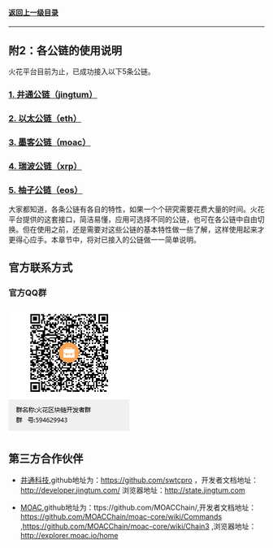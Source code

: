 #### <a href="./index.md#top">返回上一级目录</a>      
---
## 附2：各公链的使用说明  


火花平台目前为止，已成功接入以下5条公链。

###	<a href="./chapter10.1.md#top">1. 井通公链（jingtum）</a>  <br>

###	<a href="./chapter10.2.md#top">2. 以太公链（eth）</a>  <br>

###	<a href="./chapter10.3.md#top">3. 墨客公链（moac）</a>  <br>

###	<a href="./chapter10.4.md#top">4. 瑞波公链（xrp）</a>  <br>

###	<a href="./chapter10.5.md#top">5. 柚子公链（eos）</a>  <br>


大家都知道，各条公链有各自的特性，如果一个个研究需要花费大量的时间。火花平台提供的这套接口，简洁易懂，应用可选择不同的公链，也可在各公链中自由切换。但在使用之前，还是需要对这些公链的基本特性做一些了解，这样使用起来才更得心应手。本章节中，将对已接入的公链做一一简单说明。





## 官方联系方式

### 官方QQ群

![QQ群：594629943](../sp.png)


## 第三方合作伙伴

 - <a href="https://www.jingtum.com/">井通科技</a>,github地址为：https://github.com/swtcpro ，开发者文档地址：http://developer.jingtum.com/  浏览器地址：http://state.jingtum.com

 - <a href="http://www.moac.io/">MOAC</a>,github地址为：ttps://github.com/MOACChain/,开发者文档地址：https://github.com/MOACChain/moac-core/wiki/Commands ,https://github.com/MOACChain/moac-core/wiki/Chain3 ,浏览器地址：http://explorer.moac.io/home

